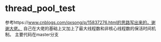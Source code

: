 # thread_pool_test
参考https://www.cnblogs.com/qxsong/p/15837276.html的思路写出来的，谢谢大佬。
自己在大佬的基础上又加上了最大线程数和非核心线程数的保活时间机制。
主要代码在master分支
